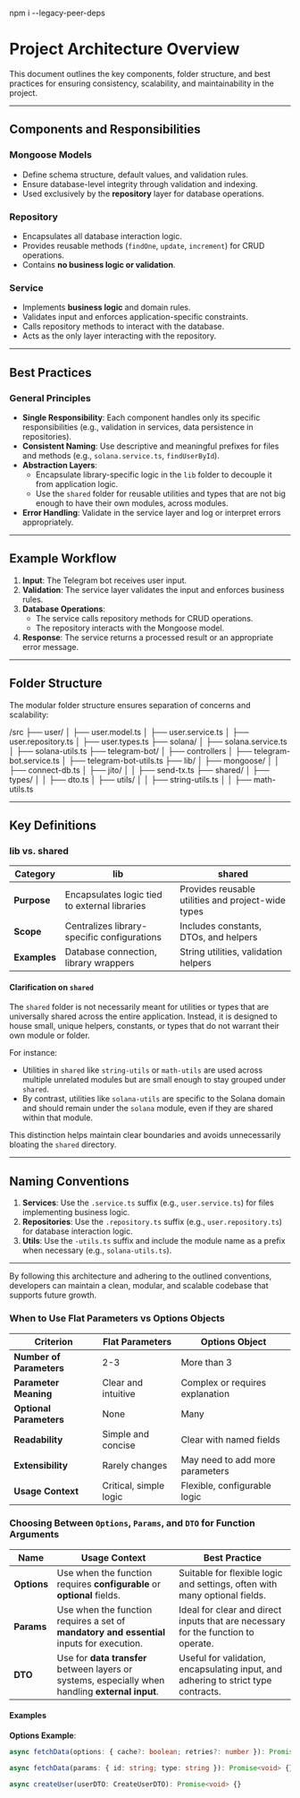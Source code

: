 npm i --legacy-peer-deps

# Project Architecture Overview

This document outlines the key components, folder structure, and best practices for ensuring consistency, scalability, and maintainability in the project.

---

## Components and Responsibilities

### **Mongoose Models**

- Define schema structure, default values, and validation rules.
- Ensure database-level integrity through validation and indexing.
- Used exclusively by the **repository** layer for database operations.

### **Repository**

- Encapsulates all database interaction logic.
- Provides reusable methods (`findOne`, `update`, `increment`) for CRUD operations.
- Contains **no business logic or validation**.

### **Service**

- Implements **business logic** and domain rules.
- Validates input and enforces application-specific constraints.
- Calls repository methods to interact with the database.
- Acts as the only layer interacting with the repository.

---

## Best Practices

### General Principles

- **Single Responsibility**: Each component handles only its specific responsibilities (e.g., validation in services, data persistence in repositories).
- **Consistent Naming**: Use descriptive and meaningful prefixes for files and methods (e.g., `solana.service.ts`, `findUserById`).
- **Abstraction Layers**:
  - Encapsulate library-specific logic in the `lib` folder to decouple it from application logic.
  - Use the `shared` folder for reusable utilities and types that are not big enough to have their own modules, across modules.
- **Error Handling**: Validate in the service layer and log or interpret errors appropriately.

---

## Example Workflow

1. **Input**: The Telegram bot receives user input.
2. **Validation**: The service layer validates the input and enforces business rules.
3. **Database Operations**:
   - The service calls repository methods for CRUD operations.
   - The repository interacts with the Mongoose model.
4. **Response**: The service returns a processed result or an appropriate error message.

---

## Folder Structure

The modular folder structure ensures separation of concerns and scalability:

/src
├── user/
│ ├── user.model.ts
│ ├── user.service.ts
│ ├── user.repository.ts
│ ├── user.types.ts
├── solana/
│ ├── solana.service.ts
│ ├── solana-utils.ts
├── telegram-bot/
│ ├── controllers
│ ├── telegram-bot.service.ts
│ ├── telegram-bot-utils.ts
├── lib/
│ ├── mongoose/
│ │ ├── connect-db.ts
│ ├── jito/
│ │ ├── send-tx.ts
├── shared/
│ ├── types/
│ │ ├── dto.ts
│ ├── utils/
│ │ ├── string-utils.ts
│ │ ├── math-utils.ts

---

## Key Definitions

### **lib vs. shared**

| **Category** | **lib**                                       | **shared**                                         |
| ------------ | --------------------------------------------- | -------------------------------------------------- |
| **Purpose**  | Encapsulates logic tied to external libraries | Provides reusable utilities and project-wide types |
| **Scope**    | Centralizes library-specific configurations   | Includes constants, DTOs, and helpers              |
| **Examples** | Database connection, library wrappers         | String utilities, validation helpers               |

#### **Clarification on `shared`**

The `shared` folder is not necessarily meant for utilities or types that are universally shared across the entire application. Instead, it is designed to house small, unique helpers, constants, or types that do not warrant their own module or folder.

For instance:

- Utilities in `shared` like `string-utils` or `math-utils` are used across multiple unrelated modules but are small enough to stay grouped under `shared`.
- By contrast, utilities like `solana-utils` are specific to the Solana domain and should remain under the `solana` module, even if they are shared within that module.

This distinction helps maintain clear boundaries and avoids unnecessarily bloating the `shared` directory.

---

## Naming Conventions

1. **Services**: Use the `.service.ts` suffix (e.g., `user.service.ts`) for files implementing business logic.
2. **Repositories**: Use the `.repository.ts` suffix (e.g., `user.repository.ts`) for database interaction logic.
3. **Utils**: Use the `-utils.ts` suffix and include the module name as a prefix when necessary (e.g., `solana-utils.ts`).

---

By following this architecture and adhering to the outlined conventions, developers can maintain a clean, modular, and scalable codebase that supports future growth.

### When to Use Flat Parameters vs Options Objects

| **Criterion**            | **Flat Parameters**    | **Options Object**              |
| ------------------------ | ---------------------- | ------------------------------- |
| **Number of Parameters** | 2-3                    | More than 3                     |
| **Parameter Meaning**    | Clear and intuitive    | Complex or requires explanation |
| **Optional Parameters**  | None                   | Many                            |
| **Readability**          | Simple and concise     | Clear with named fields         |
| **Extensibility**        | Rarely changes         | May need to add more parameters |
| **Usage Context**        | Critical, simple logic | Flexible, configurable logic    |

### Choosing Between `Options`, `Params`, and `DTO` for Function Arguments

| **Name**    | **Usage Context**                                                                                 | **Best Practice**                                                                  |
| ----------- | ------------------------------------------------------------------------------------------------- | ---------------------------------------------------------------------------------- |
| **Options** | Use when the function requires **configurable** or **optional** fields.                           | Suitable for flexible logic and settings, often with many optional fields.         |
| **Params**  | Use when the function requires a set of **mandatory and essential** inputs for execution.         | Ideal for clear and direct inputs that are necessary for the function to operate.  |
| **DTO**     | Use for **data transfer** between layers or systems, especially when handling **external input**. | Useful for validation, encapsulating input, and adhering to strict type contracts. |

#### Examples

**Options Example**:

```typescript
async fetchData(options: { cache?: boolean; retries?: number }): Promise<void> {}

async fetchData(params: { id: string; type: string }): Promise<void> {}

async createUser(userDTO: CreateUserDTO): Promise<void> {}
```
